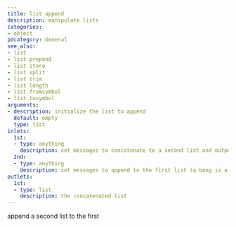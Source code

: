 ```yaml
---
title: list append
description: manipulate lists
categories:
- object
pdcategory: General
see_also:
- list
- list prepend
- list store
- list split
- list trim
- list length
- list fromsymbol
- list tosymbol
arguments:
- description: initialize the list to append 
  default: empty
  type: list
inlets:
  1st:
  - type: anything
    description: set messages to concatenate to a second list and output (a bang is a zero element list)
  2nd:
  - type: anything
    description: set messages to append to the first list (a bang is a zero element list and clears it)
outlets:
  1st:
  - type: list
    description: the concatenated list
---
```

append a second list to the first

